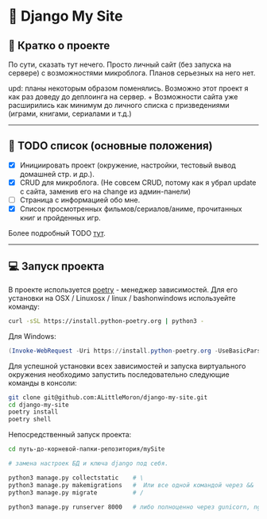 # 📁 Django My Site

## 📖 Кратко о проекте

По сути, сказать тут нечего. Просто личный сайт (без запуска на сервере) с возможностями микроблога. Планов серьезных на него нет.

upd: планы некоторым образом поменялись. Возможно этот проект я как раз доведу до деплоинга на сервер. + Возможности сайта уже расширились как минимум до личного списка с призведениями (играми, книгами, сериалами и т.д.)

---

## 🧾 TODO список (основные положения)

- [x] Инициировать проект (окружение, настройки, тестовый вывод домашней стр. и др.).
- [x] CRUD для микроблога. (Не совсем CRUD, потому как я убрал update с сайта, заменив его на change из админ-панели)
- [ ] Страница с информацией обо мне.
- [x] Список просмотренных фильмов/сериалов/аниме, прочитанных книг и пройденных игр.

Более подробный TODO [тут](./mySite.todo).

---

## 💻 Запуск проекта

В проекте используется [poetry](https://github.com/python-poetry/poetry) -
менеджер зависимостей. Для его установки на OSX / Linuxosx / linux /
bashonwindows используейте команду:

```bash
curl -sSL https://install.python-poetry.org | python3 -
```

Для Windows:

```PowerShell
(Invoke-WebRequest -Uri https://install.python-poetry.org -UseBasicParsing).Content | python -
```

Для успешной установки всех зависимостей и запуска виртуального окружения
необходимо запустить последовательно следующие команды в консоли:

```bash
git clone git@github.com:ALittleMoron/django-my-site.git
cd django-my-site
poetry install
poetry shell
```

Непосредственный запуск проекта:

```bash
cd путь-до-корневой-папки-репозитория/mySite

# замена настроек БД и ключа django под себя.

python3 manage.py collectstatic    # \
python3 manage.py makemigrations   #  Или все одной командой через &&
python3 manage.py migrate          # /

python3 manage.py runserver 8000   # либо полноценно через gunicorn, nginx и т.д.
```
